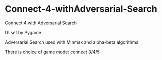 # Connect-4-withAdversarial-Search

Connect 4 with Adversarial Search

UI set by Pygame

Adversarial Search used with Minmax and alpha-beta algorithms

There is choice of game mode:
connect 3/4/5
